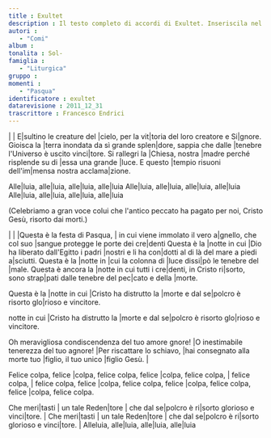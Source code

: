 ```yaml
--- 
title : Exultet
description : Il testo completo di accordi di Exultet. Inseriscila nel tuo canzoniere!
autori : 
   - "Comi"
album : 
tonalita : Sol-
famiglia : 
   - "Liturgica"
gruppo : 
momenti : 
   - "Pasqua"
identificatore : exultet
datarevisione : 2011_12_31
trascrittore : Francesco Endrici
--- 
```




| | E|sultino le creature del |cielo,
per la vit|toria del loro creatore e Si|gnore.
Gioisca la |terra inondata da sì grande splen|dore,
sappia che dalle |tenebre
l'Universo è uscito vinci|tore.
Si rallegri la |Chiesa, nostra |madre
perché risplende su di |essa una grande |luce. 
E questo |tempio risuoni dell'im|mensa nostra 
acclama|zione. 


Alle|luia, alle|luia, alle|luia, alle|luia
Alle|luia, alle|luia, alle|luia, alle|luia
Alle|luia, alle|luia, alle|luia, alle|luia


(Celebriamo a gran voce colui che l'antico
peccato ha pagato per noi,
Cristo Gesù, risorto dai morti.)


| | |Questa è la festa di Pasqua,
| in cui viene immolato il vero a|gnello,
che col suo |sangue protegge le porte dei cre|denti
Questa è la |notte in cui |Dio ha liberato
dall'Egitto i padri |nostri e li ha con|dotti
al di là del mare a piedi a|sciutti. 
Questa è la |notte in |cui la colonna di |luce
dissi|pò le tenebre del |male.
Questa è ancora la |notte in cui tutti i cre|denti,
in Cristo ri|sorto,
sono strap|pati dalle tenebre del pec|cato
e della |morte.


Questa è la |notte in cui |Cristo ha distrutto
la |morte e dal se|polcro
è risorto glo|rioso e vincitore. 


notte in cui |Cristo ha distrutto
la |morte e dal se|polcro
è risorto glo|rioso e vincitore. 


Oh meravigliosa condiscendenza
del tuo amore gnore!
|O inestimabile tenerezza del tuo agnore!
|Per riscattare lo schiavo,
|hai consegnato alla morte tuo |figlio,
il tuo unico |figlio Gesù. |


Felice colpa, felice |colpa,
felice colpa, felice |colpa, 
felice colpa, | felice colpa, |
felice colpa, felice |colpa,
felice colpa, felice |colpa,
felice colpa, felice |colpa,
felice colpa. 


Che meri|tasti | un tale Reden|tore |
che dal se|polcro è ri|sorto glorioso e vinci|tore. |
Che meri|tasti | un tale Reden|tore |
che dal se|polcro è ri|sorto glorioso e vinci|tore. |
Alleluia, alle|luia, alle|luia, alle|luia


